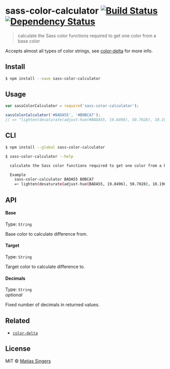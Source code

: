 # sass-color-calculator [![Build Status](http://img.shields.io/travis/matiassingers/sass-color-calculator.svg?style=flat-square)](https://travis-ci.org/matiassingers/sass-color-calculator) [![Dependency Status](http://img.shields.io/gemnasium/matiassingers/sass-color-calculator.svg?style=flat-square)](https://gemnasium.com/matiassingers/sass-color-calculator)
> calculate the Sass color functions required to get one color from a base color

Accepts almost all types of color strings, see [color-delta](https://github.com/matiassingers/color-delta) for more info.


## Install

```sh
$ npm install --save sass-color-calculator
```


## Usage

```js
var sassColorCalculator = require('sass-color-calculator');

sassColorCalculator('#BADA55', '#B0BCA7');
// => "lighten(desaturate(adjust-hue(#BADA55, 19.8496), 50.7028), 10.1961)"
```


## CLI

```sh
$ npm install --global sass-color-calculator
```

```sh
$ sass-color-calculator --help

  calculate the Sass color functions required to get one color from a base color

  Example
    sass-color-calculator BADA55 B0BCA7
    => lighten(desaturate(adjust-hue(BADA55, 19.8496), 50.7028), 10.1961)
```


## API

#### Base

Type: `String`  

Base color to calculate difference from.

#### Target

Type: `String`  

Target color to calculate difference to.

#### Decimals

Type: `String`  
*optional*  

Fixed number of decimals in returned values.


## Related
- [`color-delta`](https://github.com/matiassingers/color-delta)


## License

MIT © [Matias Singers](http://mts.io)
